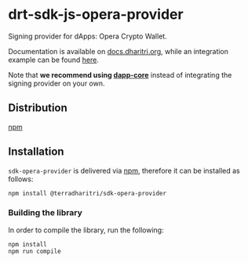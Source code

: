 # drt-sdk-js-opera-provider

Signing provider for dApps: Opera Crypto Wallet. 

Documentation is available on [docs.dharitri.org](https://docs.dharitri.org/sdk-and-tools/drtjs/drtjs-signing-providers/), while an integration example can be found [here](https://github.com/TerraDharitri/drt-sdk-js-examples/tree/main/signing-providers).

Note that **we recommend using [dapp-core](https://github.com/TerraDharitri/drt-sdk-dapp)** instead of integrating the signing provider on your own.

## Distribution

[npm](https://www.npmjs.com/package/@terradharitri/sdk-opera-provider)

## Installation

`sdk-opera-provider` is delivered via [npm](https://www.npmjs.com/package/@terradharitri/sdk-opera-provider), therefore it can be installed as follows:

```
npm install @terradharitri/sdk-opera-provider
```

### Building the library

In order to compile the library, run the following:

```
npm install
npm run compile
```
